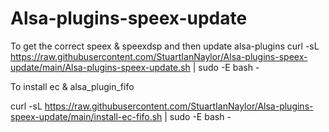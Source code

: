 # Alsa-plugins-speex-update

To get the correct speex & speexdsp and then update alsa-plugins
curl -sL https://raw.githubusercontent.com/StuartIanNaylor/Alsa-plugins-speex-update/main/Alsa-plugins-speex-update.sh  | sudo -E bash -

To install ec & alsa_plugin_fifo

curl -sL https://raw.githubusercontent.com/StuartIanNaylor/Alsa-plugins-speex-update/main/install-ec-fifo.sh  | sudo -E bash -

